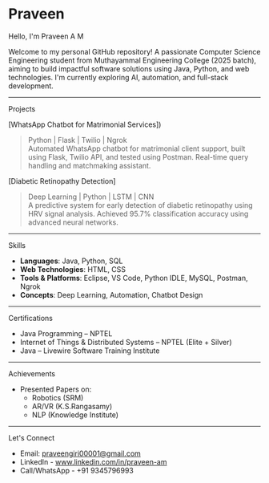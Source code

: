 # Praveen
Hello, I'm Praveen A M

Welcome to my personal GitHub repository!
A passionate Computer Science Engineering student from Muthayammal Engineering College (2025 batch), aiming to build impactful software solutions using Java, Python, and web technologies.
I'm currently exploring AI, automation, and full-stack development.

---

 Projects

  [WhatsApp Chatbot for Matrimonial Services])  
> Python | Flask | Twilio | Ngrok  
Automated WhatsApp chatbot for matrimonial client support, built using Flask, Twilio API, and tested using Postman. Real-time query handling and matchmaking assistant.

 [Diabetic Retinopathy Detection] 
> Deep Learning | Python | LSTM | CNN  
A predictive system for early detection of diabetic retinopathy using HRV signal analysis. Achieved 95.7% classification accuracy using advanced neural networks.


---

 Skills

- **Languages**: Java, Python, SQL  
- **Web Technologies**: HTML, CSS  
- **Tools & Platforms**: Eclipse, VS Code, Python IDLE, MySQL, Postman, Ngrok  
- **Concepts**: Deep Learning, Automation, Chatbot Design


---

 Certifications

- Java Programming – NPTEL  
- Internet of Things & Distributed Systems – NPTEL (Elite + Silver)  
- Java – Livewire Software Training Institute


---

Achievements

- Presented Papers on:
  - Robotics (SRM)
  - AR/VR (K.S.Rangasamy)
  - NLP (Knowledge Institute)

---

 Let's Connect

- Email: praveengiri00001@gmail.com  
- LinkedIn - www.linkedin.com/in/praveen-am
- Call/WhatsApp - +91 9345796993
